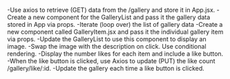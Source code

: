 -Use axios to retrieve (GET) data from the /gallery and store it in App.jsx.
-Create a new component for the GalleryList and pass it the gallery data stored in App via props.
-Iterate (loop over) the list of gallery data
-Create a new component called GalleryItem.jsx and pass it the individual gallery item via props.
-Update the GalleryList to use this component to display an image.
-Swap the image with the description on click. Use conditional rendering.
-Display the number likes for each item and include a like button.
-When the like button is clicked, use Axios to update (PUT) the like count /gallery/like/:id.
-Update the gallery each time a like button is clicked.